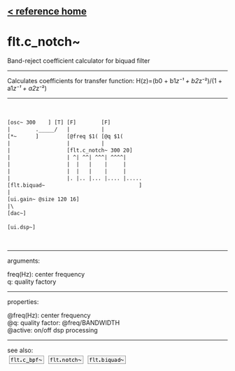 [< reference home](ceammc_lib.html)
---

# flt.c_notch~


Band-reject coefficient calculator for biquad filter

---

Calculates coefficients for transfer function: H(z)=(b0 + b1*z⁻¹ + b2*z⁻²)/(1 +
            a1*z⁻¹ + a2*z⁻²)<br>


---


```


[osc~ 300    ] [T] [F]        [F]
|        ._____/   |          |
[*~      ]         [@freq $1( [@q $1(
|                  |          |
|                  [flt.c_notch~ 300 20]
|                  | ^| ^^| ^^^| ^^^^|
|                  |  |   |    |     |
|                  |  |   |    |     |
|                  |. |.. |... |.... |.....
[flt.biquad~                              ]
|
[ui.gain~ @size 120 16]
|\
[dac~]

[ui.dsp~]

            
```

---
arguments:

freq(Hz): center
            frequency<br>
q: quality
            factory<br>

---
properties:

@freq(Hz): center frequency<br>
@q: quality
            factor: @freq/BANDWIDTH<br>
@active: on/off dsp
            processing<br>

---
see also:<br>
[![flt.c_bpf~](img/object_flt.c_bpf~.png)](flt.c_bpf~.html)
[![flt.notch~](img/object_flt.notch~.png)](flt.notch~.html)
[![flt.biquad~](img/object_flt.biquad~.png)](flt.biquad~.html)
